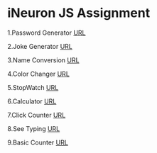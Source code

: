 # iNeuron JS Assignment

1.Password Generator [URL](https://github.com/nafees354/JS-Password-Generator)

2.Joke Generator [URL](https://github.com/nafees354/JS-Joke-Generator)

3.Name Conversion [URL](https://github.com/nafees354/JS-Name-Conversion)

4.Color Changer [URL](https://github.com/nafees354/JS-Colour-Changer)

5.StopWatch [URL](https://github.com/nafees354/JS-StopWatch)

6.Calculator [URL](https://github.com/nafees354/JS-Calculator-)

7.Click Counter [URL](https://github.com/nafees354/JS-Click-Counter)

8.See Typing [URL](https://github.com/nafees354/JS-See-Typing)

9.Basic Counter [URL](https://github.com/nafees354/JS-Basic-Counter)

